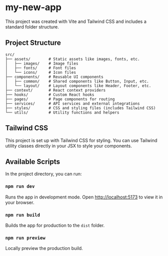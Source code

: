 # my-new-app

This project was created with Vite and Tailwind CSS and includes a standard folder structure.

## Project Structure

```
src/
├── assets/        # Static assets like images, fonts, etc.
│   ├── images/    # Image files
│   ├── fonts/     # Font files
│   └── icons/     # Icon files
├── components/    # Reusable UI components
│   ├── common/    # Shared components like Button, Input, etc.
│   └── layout/    # Layout components like Header, Footer, etc.
├── context/       # React context providers
├── hooks/         # Custom React hooks
├── pages/         # Page components for routing
├── services/      # API services and external integrations
├── styles/        # CSS and styling files (includes Tailwind CSS)
└── utils/         # Utility functions and helpers
```

## Tailwind CSS

This project is set up with Tailwind CSS for styling. You can use Tailwind utility classes directly in your JSX to style your components.

## Available Scripts

In the project directory, you can run:

### `npm run dev`

Runs the app in development mode.
Open [http://localhost:5173](http://localhost:5173) to view it in your browser.

### `npm run build`

Builds the app for production to the `dist` folder.

### `npm run preview`

Locally preview the production build.

